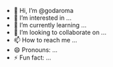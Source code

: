 - 👋 Hi, I’m @godaroma
- 👀 I’m interested in ...
- 🌱 I’m currently learning ...
- 💞️ I’m looking to collaborate on ...
- 📫 How to reach me ...
- 😄 Pronouns: ...
- ⚡ Fun fact: ...

<!---
godaroma/godaroma is a ✨ special ✨ repository because its `README.md` (this file) appears on your GitHub profile.
You can click the Preview link to take a look at your changes.
--->
